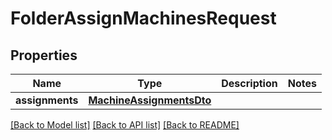 # FolderAssignMachinesRequest

## Properties
Name | Type | Description | Notes
------------ | ------------- | ------------- | -------------
**assignments** | [**MachineAssignmentsDto**](MachineAssignmentsDto.md) |  | 

[[Back to Model list]](../README.md#documentation-for-models) [[Back to API list]](../README.md#documentation-for-api-endpoints) [[Back to README]](../README.md)


